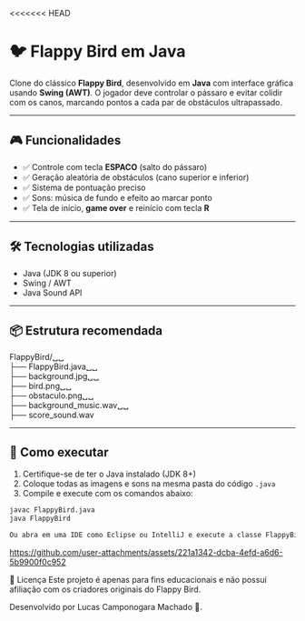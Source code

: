 <<<<<<< HEAD
# 🐦 Flappy Bird em Java

Clone do clássico **Flappy Bird**, desenvolvido em **Java** com interface gráfica usando **Swing (AWT)**. O jogador deve controlar o pássaro e evitar colidir com os canos, marcando pontos a cada par de obstáculos ultrapassado.

---

## 🎮 Funcionalidades

- ✅ Controle com tecla **ESPACO** (salto do pássaro)
- ✅ Geração aleatória de obstáculos (cano superior e inferior)
- ✅ Sistema de pontuação preciso
- ✅ Sons: música de fundo e efeito ao marcar ponto
- ✅ Tela de início, **game over** e reinício com tecla **R**

---

## 🛠️ Tecnologias utilizadas

- Java (JDK 8 ou superior)
- Swing / AWT
- Java Sound API

---

## 📦 Estrutura recomendada

FlappyBird/␣␣  
├── FlappyBird.java␣␣  
├── background.jpg␣␣  
├── bird.png␣␣  
├── obstaculo.png␣␣  
├── background_music.wav␣␣  
├── score_sound.wav


---

## 🚀 Como executar

1. Certifique-se de ter o Java instalado (JDK 8+)
2. Coloque todas as imagens e sons na mesma pasta do código `.java`
3. Compile e execute com os comandos abaixo:

```bash
javac FlappyBird.java
java FlappyBird

Ou abra em uma IDE como Eclipse ou IntelliJ e execute a classe FlappyBird.

```

https://github.com/user-attachments/assets/221a1342-dcba-4efd-a6d6-5b9900f0c952

📜 Licença
Este projeto é apenas para fins educacionais e não possui afiliação com os criadores originais do Flappy Bird.

Desenvolvido por Lucas Camponogara Machado 🚀.